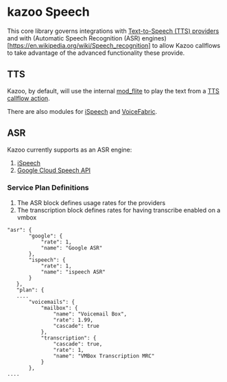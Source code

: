# kazoo Speech

This core library governs integrations with [Text-to-Speech (TTS) providers](https://en.wikipedia.org/wiki/Speech_synthesis) and with (Automatic Speech Recognition (ASR) engines)[https://en.wikipedia.org/wiki/Speech_recognition] to allow Kazoo callflows to take advantage of the advanced functionality these provide.

## TTS

Kazoo, by default, will use the internal [mod_flite](https://freeswitch.org/confluence/display/FREESWITCH/mod_flite) to play the text from a [TTS callflow action](../../../applications/callflow/doc/tts.md).

There are also modules for [iSpeech](http://www.ispeech.org/api/#text-to-speech) and [VoiceFabric](https://voicefabric.ru/user_documentation).

## ASR

Kazoo currently supports as an ASR engine:

1. [iSpeech](http://www.ispeech.org/api/#automated-speech-recognition)
2. [Google Cloud Speech API](https://cloud.google.com/speech/)

### Service Plan Definitions
1. The ASR block defines usage rates for the providers
2. The transcription block defines rates for having transcribe enabled on a vmbox
```
"asr": {
       "google": {
           "rate": 1,
           "name": "Google ASR"
       },
       "ispeech": {
           "rate": 1,
           "name": "ispeech ASR"
       }
   },
   "plan": {
   ....
       "voicemails": {
           "mailbox": {
               "name": "Voicemail Box",
               "rate": 1.99,
               "cascade": true
           },
           "transcription": {
               "cascade": true,
               "rate": 1,
               "name": "VMBox Transcription MRC"
           }
       },
....
```
